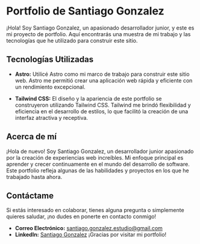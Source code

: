 # Portfolio de Santiago Gonzalez

¡Hola! Soy Santiago Gonzalez, un apasionado desarrollador junior, y este es mi proyecto de portfolio. Aquí encontrarás una muestra de mi trabajo y las tecnologías que he utilizado para construir este sitio.

## Tecnologías Utilizadas

- **Astro:** Utilicé Astro como mi marco de trabajo para construir este sitio web. Astro me permitió crear una aplicación web rápida y eficiente con un rendimiento excepcional.

- **Tailwind CSS:** El diseño y la apariencia de este portfolio se construyeron utilizando Tailwind CSS. Tailwind me brindó flexibilidad y eficiencia en el desarrollo de estilos, lo que facilitó la creación de una interfaz atractiva y receptiva.

## Acerca de mí

¡Hola de nuevo! Soy Santiago Gonzalez, un desarrollador junior apasionado por la creación de experiencias web increíbles. Mi enfoque principal es aprender y crecer continuamente en el mundo del desarrollo de software. Este portfolio refleja algunas de las habilidades y proyectos en los que he trabajado hasta ahora.

## Contáctame

Si estás interesado en colaborar, tienes alguna pregunta o simplemente quieres saludar, ¡no dudes en ponerte en contacto conmigo!

- **Correo Electrónico:** santiago.gonzalez.estudio@gmail.com
- **LinkedIn:** [Santiago Gonzalez](https://www.linkedin.com/in/santiagofgonzalez/)
  ¡Gracias por visitar mi portfolio!
